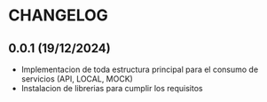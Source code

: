 # CHANGELOG

## 0.0.1 (19/12/2024)

* Implementacion de toda estructura principal para el consumo de servicios (API, LOCAL, MOCK)
* Instalacion de librerias para cumplir los requisitos